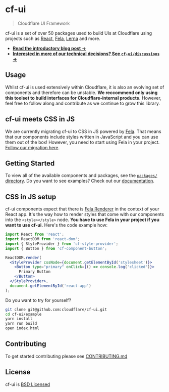 # cf-ui

> Cloudflare UI Framework

cf-ui is a set of over 50 packages used to build UIs at Cloudflare using projects such as [React](https://facebook.github.io/react/), [Fela](http://fela.js.org), [Lerna](https://lernajs.io) and more.

- **[Read the introductory blog post &rarr;](https://blog.cloudflare.com/cf-ui/)**
- **[Interested in more of our technical decisions? See `cf-ui/discussions` &rarr;](discussions)**

## Usage

Whilst cf-ui is used extensively within Cloudflare, it is also an evolving set of components and therefore can be unstable. **We reccommend only using this toolset to build interfaces for Cloudflare-internal products.** However, feel free to follow along and contribute as we continue to grow this library.

## cf-ui meets CSS in JS

We are currently migrating cf-ui to CSS in JS powered by [Fela](https://github.com/rofrischmann/fela). That means that our components include styles written in JavaScript and you can use them out of the box! However, you need to start using Fela in your project. [Follow our migration here](https://github.com/cloudflare/cf-ui/issues/100).

## Getting Started

To view all of the available components and packages, see the [`packages/` directory](packages). Do you want to see examples? Check out our [documentation](https://cloudflare.github.io/cf-ui/).

## CSS in JS setup

cf-ui components expect that there is [Fela Renderer](http://fela.js.org/docs/basics/Renderer.html) in the context of your React app. It's the way how to render styles that come with our components into the `<style></style>` node. **You have to use Fela in your project if you want to use cf-ui.** Here's the code example how:

```jsx
import React from 'react';
import ReactDOM from 'react-dom';
import { StyleProvider } from 'cf-style-provider';
import { Button } from 'cf-component-button';

ReactDOM.render(
  <StyleProvider cssNode={document.getElementById('stylesheet')}>
    <Button type="primary" onClick={() => console.log('clicked')}>
      Primary Button
    </Button>
  </StyleProvider>,
  document.getElementById('react-app')
);
```

Do you want to try for yourself?

```sh
git clone git@github.com:cloudflare/cf-ui.git
cd cf-ui/example
yarn install
yarn run build
open index.html
```

## Contributing

To get started contributing please see [CONTRIBUTING.md](CONTRIBUTING.md)

## License

cf-ui is [BSD Licensed](LICENSE)
